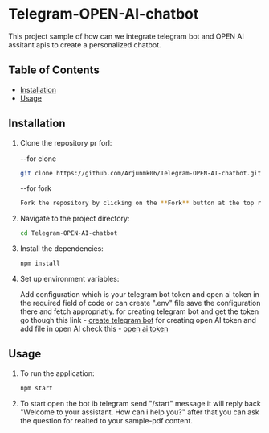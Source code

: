 # Telegram-OPEN-AI-chatbot

This project sample of how can we integrate telegram bot and OPEN AI assitant apis to create a personalized chatbot.

## Table of Contents

- [Installation](#installation)
- [Usage](#usage)

## Installation

1. Clone the repository pr forl:

    --for clone
    ```sh
    git clone https://github.com/Arjunmk06/Telegram-OPEN-AI-chatbot.git
    ```

    --for fork
   ```sh
   Fork the repository by clicking on the **Fork** button at the top right of the [repository page](https://github.com/Arjunmk06/Telegram-OPEN-AI-chatbot.git).
   ```

3. Navigate to the project directory:

    ```sh
    cd Telegram-OPEN-AI-chatbot
    ```

4. Install the dependencies:

    ```sh
    npm install
    ```

5. Set up environment variables:

    Add configuration which is your telegram bot token and open ai token in the required field of code or can create ".env" file save the configuration there and fetch appropriatly.
for creating telegram bot and get the token go though this link  - [create telegram bot](https://flowxo.com/how-to-create-a-bot-for-telegram-short-and-simple-guide-for-beginners/)
for creating open AI token and add file in open AI  check this - [open ai token](https://platform.openai.com/docs/quickstart)



## Usage

1. To run the application:

    ```sh
    npm start
    ```

2. To start open the bot ib telegram send "/start" message it will reply back "Welcome to your assistant. How can i help you?" after that you can ask the question for realted to your sample-pdf content.

